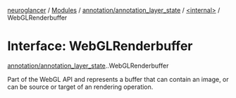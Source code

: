 [neuroglancer](../README.md) / [Modules](../modules.md) / [annotation/annotation\_layer\_state](../modules/annotation_annotation_layer_state.md) / [<internal\>](../modules/annotation_annotation_layer_state._internal_.md) / WebGLRenderbuffer

# Interface: WebGLRenderbuffer

[annotation/annotation_layer_state](../modules/annotation_annotation_layer_state.md).[<internal>](../modules/annotation_annotation_layer_state._internal_.md).WebGLRenderbuffer

Part of the WebGL API and represents a buffer that can contain an image, or can be source or target of an rendering operation.
